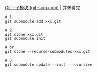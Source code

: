 [Git - 子模块 (git-scm.com)](https://git-scm.com/book/zh/v2/Git-%E5%B7%A5%E5%85%B7-%E5%AD%90%E6%A8%A1%E5%9D%97) | 并未看完

```
# 1.
git submodule add xxx.git

# 2.
git clone xxx.git
git submodule init

# or
git clone --recurse-submodules xxx.git

# 3.
git submodule update --init --recursive
```